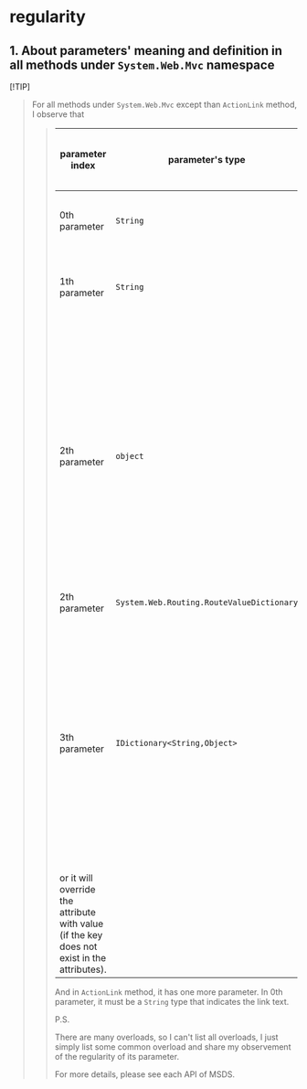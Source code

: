# regularity
## 1. About parameters' meaning and definition in all methods under `System.Web.Mvc` namespace

[!TIP]
> For all methods under `System.Web.Mvc` except than `ActionLink` method, I observe that
> 
>>
>> | parameter index | parameter's type | parameter's name (according to definition in MSDS) | description |
>> | --------------- | ---------------- | ---------------- | ----------- |
>> | 0th parameter | `String` | always named `actionName` in MSDS | It is self-explanatory, it indicates the action's name. |
>> | 1th parameter | `String` | always named `controllerName` in MSDS | It is self-explanatory, it indicates the controller's name. |
>> | 2th parameter | `object` | `routeValues` in MSDS | An object that contains the parameters for a route. The parameters are retrieved through reflection by examining the properties of the object. The object is typically created by using object initializer syntax. |
>> | 2th parameter | `System.Web.Routing.RouteValueDictionary` | Same as above |
>> | 3th parameter | `IDictionary<String,Object>` | `htmlAttributes` | An object that contains the HTML attributes to set for the element. In each key-value pair, it will define a new attribute name by key and assign the value as attribute's value (if the key does not exist in the attributes),
>> or it will override the attribute with value (if the key does not exist in the attributes). |
>>
>> And in `ActionLink` method, it has one more parameter. In 0th parameter, it must be a `String` type that indicates the link text. 
>>
>> P.S.
>> 
>> There are many overloads, so I can't list all overloads, I just simply list some common overload and share my observement of the regularity of its parameter.
>>
>> For more details, please see each API of MSDS.
